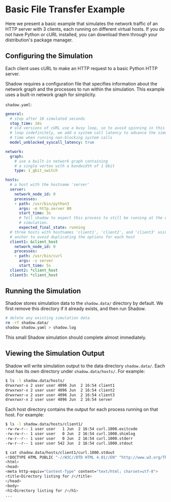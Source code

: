 # Basic File Transfer Example

Here we present a basic example that simulates the network traffic of an HTTP
server with 3 clients, each running on different virtual hosts. If you do not
have Python or cURL installed, you can download them through your distribution's
package manager.

## Configuring the Simulation

Each client uses cURL to make an HTTP request to a basic Python HTTP server.

Shadow requires a configuration file that specifies information about the
network graph and the processes to run within the simulation. This example
uses a built-in network graph for simplicity.

`shadow.yaml`:

```yaml
general:
  # stop after 10 simulated seconds
  stop_time: 10s
  # old versions of cURL use a busy loop, so to avoid spinning in this busy
  # loop indefinitely, we add a system call latency to advance the simulated
  # time when running non-blocking system calls
  model_unblocked_syscall_latency: true

network:
  graph:
    # use a built-in network graph containing
    # a single vertex with a bandwidth of 1 Gbit
    type: 1_gbit_switch

hosts:
  # a host with the hostname 'server'
  server:
    network_node_id: 0
    processes:
    - path: /usr/bin/python3
      args: -m http.server 80
      start_time: 3s
      # Tell shadow to expect this process to still be running at the end of the
      # simulation.
      expected_final_state: running
  # three hosts with hostnames 'client1', 'client2', and 'client3' using a yaml
  # anchor to avoid duplicating the options for each host
  client1: &client_host
    network_node_id: 0
    processes:
    - path: /usr/bin/curl
      args: -s server
      start_time: 5s
  client2: *client_host
  client3: *client_host
```

## Running the Simulation

Shadow stores simulation data to the `shadow.data/` directory by default. We
first remove this directory if it already exists, and then run Shadow.

```bash
# delete any existing simulation data
rm -rf shadow.data/
shadow shadow.yaml > shadow.log
```

This small Shadow simulation should complete almost immediately.

## Viewing the Simulation Output

Shadow will write simulation output to the data directory `shadow.data/`. Each
host has its own directory under `shadow.data/hosts/`. For example:

```bash
$ ls -l shadow.data/hosts/
drwxrwxr-x 2 user user 4096 Jun  2 16:54 client1
drwxrwxr-x 2 user user 4096 Jun  2 16:54 client2
drwxrwxr-x 2 user user 4096 Jun  2 16:54 client3
drwxrwxr-x 2 user user 4096 Jun  2 16:54 server
```

Each host directory contains the output for each process running on that host.
For example:

```bash
$ ls -l shadow.data/hosts/client1/
-rw-rw-r-- 1 user user   1 Jun  2 16:54 curl.1000.exitcode
-rw-rw-r-- 1 user user   0 Jun  2 16:54 curl.1000.shimlog
-rw-r--r-- 1 user user   0 Jun  2 16:54 curl.1000.stderr
-rw-r--r-- 1 user user 542 Jun  2 16:54 curl.1000.stdout

$ cat shadow.data/hosts/client1/curl.1000.stdout
<!DOCTYPE HTML PUBLIC "-//W3C//DTD HTML 4.01//EN" "http://www.w3.org/TR/html4/strict.dtd">
<html>
<head>
<meta http-equiv="Content-Type" content="text/html; charset=utf-8">
<title>Directory listing for /</title>
</head>
<body>
<h1>Directory listing for /</h1>
...
```
